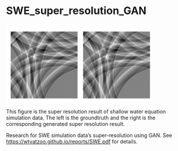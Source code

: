 # SWE_super_resolution_GAN
<img src="https://github.com/WTYatzoo/WTYatzoo.github.io/raw/master/gallery/SWE_super_resolution_GAN.png" width="400" />

This figure is the super resolution result of shallow water equation simulation data. The left is the groundtruth and the right 
is the corresponding generated super resolution result.

Research for SWE simulation data’s super-resolution using GAN. See https://wtyatzoo.github.io/reports/SWE.pdf for details.
